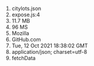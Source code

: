 1. citylots.json
2. expose.js:4
3. 11.7 MB
4. 96 MS
5. Mozilla
6. GitHub.com
7. Tue, 12 Oct 2021 18:38:02 GMT
8. application/json; charset=utf-8
9. fetchData